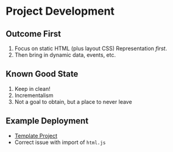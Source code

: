 # Project Development

## Outcome First

1. Focus on static HTML (plus layout CSS) Representation _first_.
1. Then bring in dynamic data, events, etc.

## Known Good State

1. Keep in clean!
1. Incrementalism
1. Not a goal to obtain, but a place to never leave

## Example Deployment

* [Template Project](https://github.com/alchemy-bootcamp-one-summer-2018/template-project)
* Correct issue with import of `html.js`
